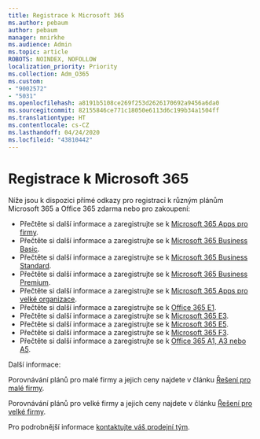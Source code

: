 ```yaml
---
title: Registrace k Microsoft 365
ms.author: pebaum
author: pebaum
manager: mnirkhe
ms.audience: Admin
ms.topic: article
ROBOTS: NOINDEX, NOFOLLOW
localization_priority: Priority
ms.collection: Adm_O365
ms.custom:
- "9002572"
- "5031"
ms.openlocfilehash: a8191b5108ce269f253d2626170692a9456a6da0
ms.sourcegitcommit: 82155846ce771c18050e6113d6c199b34a1504ff
ms.translationtype: HT
ms.contentlocale: cs-CZ
ms.lasthandoff: 04/24/2020
ms.locfileid: "43810442"
---
```

# <a name="sign-up-for-microsoft-365"></a>Registrace k Microsoft 365

Níže jsou k dispozici přímé odkazy pro registraci k různým plánům Microsoft 365 a Office 365 zdarma nebo pro zakoupení:

- Přečtěte si další informace a zaregistrujte se k [Microsoft 365 Apps pro firmy](https://products.office.com/business/office-365-business?activetab=pivot%3aoverviewtab).
- Přečtěte si další informace a zaregistrujte se k [Microsoft 365 Business Basic](https://products.office.com/business/office-365-business-essentials?activetab=pivot%3aoverviewtab).
- Přečtěte si další informace a zaregistrujte se k [Microsoft 365 Business Standard](https://products.office.com/business/office-365-business-premium?activetab=pivot%3aoverviewtab).
- Přečtěte si další informace a zaregistrujte se k [Microsoft 365 Business Premium](https://www.microsoft.com/microsoft-365/business/microsoft-365-business?activetab=pivot%3aoverviewtab).
- Přečtěte si další informace a zaregistrujte se k [Microsoft 365 Apps pro velké organizace](https://products.office.com/business/office-365-proplus-product?activetab=pivot%3aoverviewtab).
- Přečtěte si další informace a zaregistrujte se k [Office 365 E1](https://www.microsoft.com/microsoft-365/business/office-365-enterprise-e1-business-software?activetab=pivot:overviewtab).
- Přečtěte si další informace a zaregistrujte se k [Microsoft 365 E3](https://www.microsoft.com/microsoft-365/enterprise-e3-business-software).
- Přečtěte si další informace a zaregistrujte se k [Microsoft 365 E5](https://www.microsoft.com/microsoft-365/enterprise-e5-business-software?activetab=pivot%3aoverviewtab).
- Přečtěte si další informace a zaregistrujte se k [Microsoft 365 F3](https://www.microsoft.com/microsoft-365/microsoft-365-enterprise-f3?activetab=pivot%3aoverviewtab).
- Přečtěte si další informace a zaregistrujte se k [Office 365 A1, A3 nebo A5](https://www.microsoft.com/microsoft-365/academic/compare-office-365-education-plans?activetab=tab:primaryr1).

Další informace:

Porovnávání plánů pro malé firmy a jejich ceny najdete v článku [Řešení pro malé firmy](https://products.office.com/business/small-business-solutions#office-ContentAreaHeadingTemplate-1cuvapm).

Porovnávání plánů pro velké firmy a jejich ceny najdete v článku [Řešení pro velké firmy](https://www.microsoft.com/microsoft-365/business/compare-more-office-365-for-business-plans).

Pro podrobnější informace [kontaktujte váš prodejní tým](https://go.microsoft.com/fwlink/?linkid=2127718).
